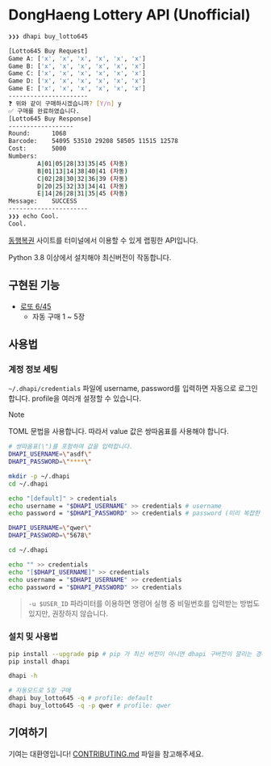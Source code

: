 # DongHaeng Lottery API (Unofficial)

```sh
❯❯❯ dhapi buy_lotto645

[Lotto645 Buy Request]
Game A: ['x', 'x', 'x', 'x', 'x', 'x']
Game B: ['x', 'x', 'x', 'x', 'x', 'x']
Game C: ['x', 'x', 'x', 'x', 'x', 'x']
Game D: ['x', 'x', 'x', 'x', 'x', 'x']
Game E: ['x', 'x', 'x', 'x', 'x', 'x']
----------------------
❓ 위와 같이 구매하시겠습니까? [Y/n] y
✅ 구매를 완료하였습니다.
[Lotto645 Buy Response]
------------------
Round:		1068
Barcode:	54095 53510 29208 58505 11515 12578
Cost:		5000
Numbers:
		A|01|05|28|33|35|45 (자동)
		B|01|13|14|38|40|41 (자동)
		C|02|28|30|32|36|39 (자동)
		D|20|25|32|33|34|41 (자동)
		E|14|26|28|31|35|45 (자동)
Message:	SUCCESS
----------------------
❯❯❯ echo Cool.
Cool.
```

[동행복권](https://dhlottery.co.kr/) 사이트를 터미널에서 이용할 수 있게 랩핑한 API입니다.

Python 3.8 이상에서 설치해야 최신버전이 작동합니다.

## 구현된 기능

- [로또 6/45](https://dhlottery.co.kr/gameInfo.do?method=gameMethod&wiselog=H_B_1_1)
  - 자동 구매 1 ~ 5장

## 사용법

### 계정 정보 세팅

`~/.dhapi/credentials` 파일에 username, password를 입력하면 자동으로 로그인합니다.
profile을 여러개 설정할 수 있습니다.

> [!NOTE]
> TOML 문법을 사용합니다. 따라서 value 값은 쌍따옴표를 사용해야 합니다.


```sh
# 쌍따옴표(\")를 포함하여 값을 입력합니다.
DHAPI_USERNAME=\"asdf\"
DHAPI_PASSWORD=\"****\"

mkdir -p ~/.dhapi
cd ~/.dhapi

echo "[default]" > credentials
echo username = "$DHAPI_USERNAME" >> credentials # username
echo password = "$DHAPI_PASSWORD" >> credentials # password (미리 복잡한 난수로 변경하시길 권장합니다)
```
```sh
DHAPI_USERNAME=\"qwer\"
DHAPI_PASSWORD=\"5678\"

cd ~/.dhapi

echo "" >> credentials
echo "[$DHAPI_USERNAME]" >> credentials
echo username = "$DHAPI_USERNAME" >> credentials
echo password = "$DHAPI_PASSWORD" >> credentials
```

> `-u $USER_ID` 파라미터를 이용하면 명령어 실행 중 비밀번호를 입력받는 방법도 있지만, 권장하지 않습니다.

### 설치 밎 사용법

```sh
pip install --upgrade pip # pip 가 최신 버전이 아니면 dhapi 구버전이 깔리는 경우가 있습니다
pip install dhapi

dhapi -h

# 자동모드로 5장 구매
dhapi buy_lotto645 -q # profile: default
dhapi buy_lotto645 -q -p qwer # profile: qwer
```

## 기여하기

기여는 대환영입니다! [CONTRIBUTING.md](/docs/CONTRIBUTING.md) 파일을 참고해주세요.
